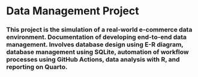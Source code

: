 # Data Management Project

### This project is the simulation of a real-world e-commerce data environment. Documentation of developing end-to-end data management. Involves database design using E-R diagram, database management using SQLite, automation of workflow processes using GitHub Actions, data analysis with R, and reporting on Quarto. 

